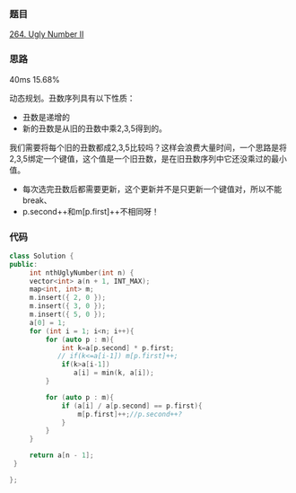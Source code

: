 ### 题目
[264. Ugly Number II](https://leetcode-cn.com/problems/ugly-number-ii/submissions/)
### 思路
40ms  15.68%

动态规划。丑数序列具有以下性质：
+ 丑数是递增的
+ 新的丑数是从旧的丑数中乘2,3,5得到的。

我们需要将每个旧的丑数都成2,3,5比较吗？这样会浪费大量时间，一个思路是将2,3,5绑定一个键值，这个值是一个旧丑数，是在旧丑数序列中它还没乘过的最小值。

+ 每次选完丑数后都需要更新，这个更新并不是只更新一个键值对，所以不能break、
+ p.second++和m[p.first]++不相同呀！
### 代码
```c++
class Solution {
public:
     int nthUglyNumber(int n) {
	 vector<int> a(n + 1, INT_MAX);
	 map<int, int> m;
	 m.insert({ 2, 0 });
	 m.insert({ 3, 0 });
	 m.insert({ 5, 0 });
	 a[0] = 1;
	 for (int i = 1; i<n; i++){
		 for (auto p : m){
             int k=a[p.second] * p.first;
            // if(k<=a[i-1]) m[p.first]++;
             if(k>a[i-1])
			    a[i] = min(k, a[i]);
		 }

		 for (auto p : m){
			 if (a[i] / a[p.second] == p.first){
				 m[p.first]++;//p.second++?
			 }
		 }
	 }

	 return a[n - 1];
 }

};
```
